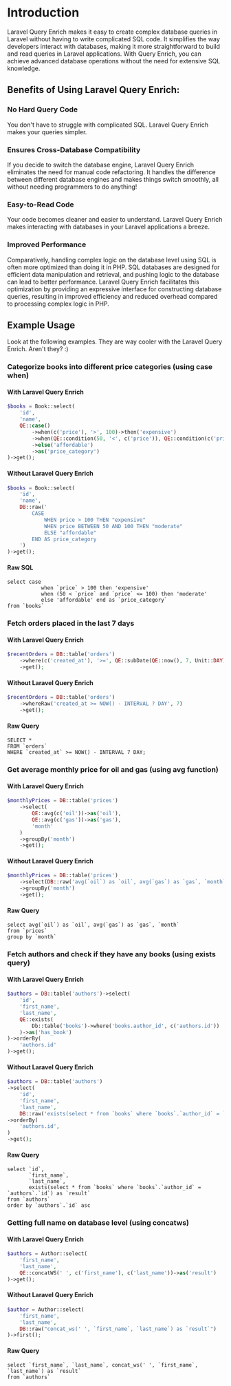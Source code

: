 # Introduction

Laravel Query Enrich makes it easy to create complex database queries in Laravel without having to write complicated SQL
code. It simplifies the way developers interact with databases, making it more straightforward to build and read queries
in Laravel applications. With Query Enrich, you can achieve advanced database operations without the need for extensive
SQL knowledge.

## Benefits of Using Laravel Query Enrich:

### No Hard Query Code

You don't have to struggle with complicated SQL. Laravel Query Enrich makes your queries simpler.

### Ensures Cross-Database Compatibility

If you decide to switch the database engine, Laravel Query Enrich eliminates the need for manual code refactoring. It
handles the difference between different database engines and makes things switch smoothly, all without needing
programmers to do anything!

### Easy-to-Read Code

Your code becomes cleaner and easier to understand. Laravel Query Enrich makes interacting with databases in your
Laravel applications a breeze.

### Improved Performance

Comparatively, handling complex logic on the database level using SQL is often more optimized than doing it in PHP. SQL
databases are designed for efficient data manipulation and retrieval, and pushing logic to the database can lead to
better performance. Laravel Query Enrich facilitates this optimization by providing an expressive interface for
constructing database queries, resulting in improved efficiency and reduced overhead compared to processing complex
logic in PHP.

## Example Usage

Look at the following examples. They are way cooler with the Laravel Query Enrich. Aren't they? :)

### Categorize books into different price categories (using case when)

#### With Laravel Query Enrich

```php
$books = Book::select(
    'id',
    'name',
    QE::case()
        ->when(c('price'), '>', 100)->then('expensive')
        ->when(QE::condition(50, '<', c('price')), QE::condition(c('price'), '<=', 100))->then('moderate')
        ->else('affordable')
        ->as('price_category')
)->get();
```

#### Without Laravel Query Enrich

```php
$books = Book::select(
    'id',
    'name',
    DB::raw('
        CASE
            WHEN price > 100 THEN "expensive"
            WHEN price BETWEEN 50 AND 100 THEN "moderate"
            ELSE "affordable"
        END AS price_category
    ')
)->get();
```

#### Raw SQL

```mysql
select case
           when `price` > 100 then 'expensive'
           when (50 < `price` and `price` <= 100) then 'moderate'
           else 'affordable' end as `price_category`
from `books`
```

### Fetch orders placed in the last 7 days

#### With Laravel Query Enrich

```php
$recentOrders = DB::table('orders')
    ->where(c('created_at'), '>=', QE::subDate(QE::now(), 7, Unit::DAY))
    ->get();
```

#### Without Laravel Query Enrich

```php
$recentOrders = DB::table('orders')
    ->whereRaw('created_at >= NOW() - INTERVAL ? DAY', 7)
    ->get();
```

#### Raw Query

```mysql
SELECT *
FROM `orders`
WHERE `created_at` >= NOW() - INTERVAL 7 DAY;
```

### Get average monthly price for oil and gas (using avg function)

#### With Laravel Query Enrich

```php
$monthlyPrices = DB::table('prices')
    ->select(
        QE::avg(c('oil'))->as('oil'),
        QE::avg(c('gas'))->as('gas'),
        'month'
    )
    ->groupBy('month')
    ->get();
```

#### Without Laravel Query Enrich

```php
$monthlyPrices = DB::table('prices')
    ->select(DB::raw('avg(`oil`) as `oil`, avg(`gas`) as `gas`, `month`'))
    ->groupBy('month')
    ->get();
```

#### Raw Query

```mysql
select avg(`oil`) as `oil`, avg(`gas`) as `gas`, `month`
from `prices`
group by `month`
```

### Fetch authors and check if they have any books (using exists query)

#### With Laravel Query Enrich

```php
$authors = DB::table('authors')->select(
    'id',
    'first_name',
    'last_name',
    QE::exists(
        Db::table('books')->where('books.author_id', c('authors.id'))
    )->as('has_book')
)->orderBy(
    'authors.id'
)->get();
```

#### Without Laravel Query Enrich

```php
$authors = DB::table('authors')
->select(
    'id',
    'first_name',
    'last_name',
    DB::raw('exists(select * from `books` where `books`.`author_id` = `authors`.`id`) as `has_book`'))
->orderBy(
    'authors.id',
)
->get();
```

#### Raw Query

```mysql
select `id`,
       `first_name`,
       `last_name`,
       exists(select * from `books` where `books`.`author_id` = `authors`.`id`) as `result`
from `authors`
order by `authors`.`id` asc
```

### Getting full name on database level (using concatws)

#### With Laravel Query Enrich

```php
$authors = Author::select(
    'first_name',
    'last_name',
    QE::concatWS(' ', c('first_name'), c('last_name'))->as('result')
)->get();
```

#### Without Laravel Query Enrich

```php
$author = Author::select(
    'first_name',
    'last_name',
    DB::raw("concat_ws(' ', `first_name`, `last_name`) as `result`")
)->first();
```

#### Raw Query

```mysql
select `first_name`, `last_name`, concat_ws(' ', `first_name`, `last_name`) as `result`
from `authors`
```
